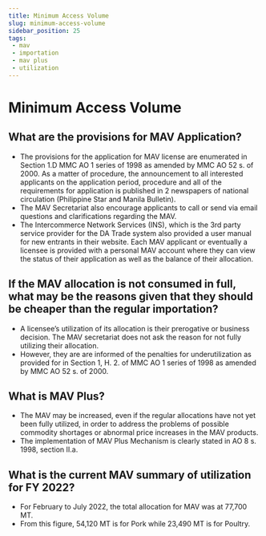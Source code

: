 ```yaml
---
title: Minimum Access Volume
slug: minimum-access-volume
sidebar_position: 25
tags:
 - mav
 - importation
 - mav plus
 - utilization
---
```


# Minimum Access Volume

## What are the provisions for MAV Application?

- The provisions for the application for MAV license are enumerated in Section 1.D MMC AO 1 series of 1998 as amended by MMC AO 52 s. of 2000. As a matter of procedure, the announcement to all interested applicants on the application period, procedure and all of the requirements for application is published in 2 newspapers of national circulation (Philippine Star and Manila Bulletin).
- The MAV Secretariat also encourage applicants to call or send via email questions and clarifications regarding the MAV.
- The Intercommerce Network Services (INS), which is the 3rd party service provider for the DA Trade system also provided a user manual for new entrants in their website. Each MAV applicant or eventually a licensee is provided with a personal MAV account where they can view the status of their application as well as the balance of their allocation.

## If the MAV allocation is not consumed in full, what may be the reasons given that they should be cheaper than the regular importation?

- A licensee’s utilization of its allocation is their prerogative or business decision.  The MAV secretariat does not ask the reason for not fully utilizing their allocation.
- However, they are are informed of the penalties for underutilization as provided for in Section 1, H. 2. of MMC AO 1 series of 1998 as amended by MMC AO 52 s. of 2000.


## What is MAV Plus?

- The MAV may be increased, even if the regular allocations have not yet been fully utilized, in order to address the problems of possible commodity shortages or abnormal price increases in the MAV products.
- The implementation of MAV Plus Mechanism is clearly stated in  AO 8 s. 1998, section  II.a.


## What is the current MAV summary of utilization for FY 2022?

- For February to July 2022, the total allocation for MAV was at 77,700 MT.
- From this figure, 54,120 MT is for Pork while 23,490 MT is for Poultry.
